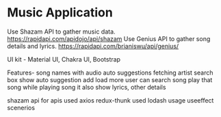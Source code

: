 # Music Application 

Use Shazam API to gather music data. https://rapidapi.com/apidojo/api/shazam
Use Genius API to gather song details and lyrics. https://rapidapi.com/brianiswu/api/genius/

 UI kit - Material UI, Chakra UI, Bootstrap

Features-
song names with audio
auto suggestions
fetching artist
search box
show auto suggestion
add load more
user can search song
play that song 
while playing song  it also show lyrics, other details

shazam api
for apis used axios
redux-thunk used
lodash usage
useeffect scenerios